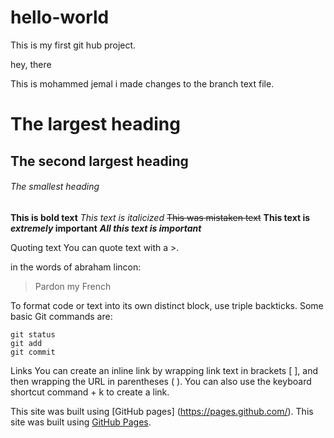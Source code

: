 # hello-world
This is my first git hub project. 

hey, there

This is mohammed jemal i made changes to the branch text file. 
# The largest heading
## The second largest heading
###### The smallest heading
**This is bold text**
*This text is italicized*
~~This was mistaken text~~
**This text is _extremely_ important**
***All this text is important***

Quoting text
You can quote text with a >.

in the words of abraham lincon:
> Pardon my French

To format code or text into its own distinct block, use triple backticks.
Some basic Git commands are:
```
git status
git add
git commit
```
Links
You can create an inline link by wrapping link text in brackets [ ], and then wrapping the URL in parentheses ( ). You can also use the keyboard shortcut command + k to create a link.

This site was built using [GitHub pages] (https://pages.github.com/).
This site was built using [GitHub Pages](https://pages.github.com/).

